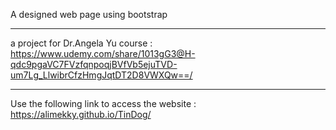 A designed web page using bootstrap 
*******************************************************************************
a project for Dr.Angela Yu course : https://www.udemy.com/share/1013gG3@H-qdc9pgaVC7FVzfqnpoqjBVfVb5ejuTVD-um7Lg_LlwibrCfzHmgJqtDT2D8VWXQw==/
********************************************************************************
Use the following link to access the website : https://alimekky.github.io/TinDog/
